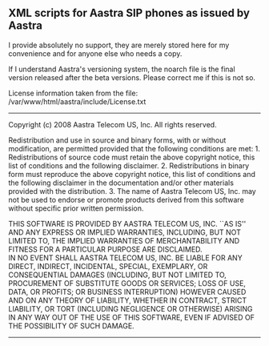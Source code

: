 XML scripts for Aastra SIP phones as issued by Aastra
--------------------------------------------------------------------------------

I provide absolutely no support, they are merely stored here for my convenience and for anyone else who needs a copy.

If I understand Aastra's versioning system, the noarch file is the final version released after the beta versions.  Please correct me if this is not so.


License information taken from the file:
/var/www/html/aastra/include/License.txt

--------------------------------------------------------------------------------
Copyright (c) 2008 Aastra Telecom US, Inc.
All rights reserved.

Redistribution and use in source and binary forms, with or without
modification, are permitted provided that the following conditions
are met:
    1. Redistributions of source code must retain the above copyright
       notice, this list of conditions and the following disclaimer.
    2. Redistributions in binary form must reproduce the above copyright
       notice, this list of conditions and the following disclaimer in the
       documentation and/or other materials provided with the distribution.
    3. The name of Aastra Telecom US, Inc. may not be used to endorse or promote
       products derived from this software without specific prior written permission.

THIS SOFTWARE IS PROVIDED BY AASTRA TELECOM US, INC. ``AS IS'' AND ANY EXPRESS
OR IMPLIED WARRANTIES, INCLUDING, BUT NOT LIMITED TO, THE IMPLIED WARRANTIES
OF MERCHANTABILITY AND FITNESS FOR A PARTICULAR PURPOSE ARE DISCLAIMED.  
IN NO EVENT SHALL AASTRA TELECOM US, INC. BE LIABLE FOR ANY DIRECT, INDIRECT, 
INCIDENTAL, SPECIAL, EXEMPLARY, OR CONSEQUENTIAL DAMAGES (INCLUDING, BUT NOT
LIMITED TO, PROCUREMENT OF SUBSTITUTE GOODS OR SERVICES; LOSS OF USE, DATA,
OR PROFITS; OR BUSINESS INTERRUPTION) HOWEVER CAUSED AND ON ANY THEORY OF 
LIABILITY, WHETHER IN CONTRACT, STRICT LIABILITY, OR TORT (INCLUDING NEGLIGENCE
OR OTHERWISE) ARISING IN ANY WAY OUT OF THE USE OF THIS SOFTWARE, EVEN IF
ADVISED OF THE POSSIBILITY OF SUCH DAMAGE.

--------------------------------------------------------------------------------